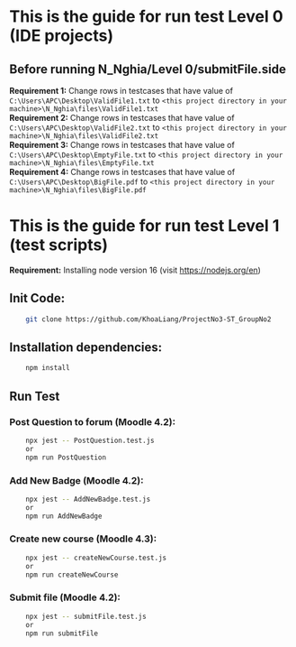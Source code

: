 # This is the guide for run test Level 0 (IDE projects)

## Before running N_Nghia/Level 0/submitFile.side
**Requirement 1:** Change rows in testcases that have value of `C:\Users\APC\Desktop\ValidFile1.txt` to `<this project directory in your machine>\N_Nghia\files\ValidFile1.txt`<br/>
**Requirement 2:** Change rows in testcases that have value of `C:\Users\APC\Desktop\ValidFile2.txt` to `<this project directory in your machine>\N_Nghia\files\ValidFile2.txt`<br/>
**Requirement 3:** Change rows in testcases that have value of `C:\Users\APC\Desktop\EmptyFile.txt` to `<this project directory in your machine>\N_Nghia\files\EmptyFile.txt`<br/>
**Requirement 4:** Change rows in testcases that have value of `C:\Users\APC\Desktop\BigFile.pdf` to `<this project directory in your machine>\N_Nghia\files\BigFile.pdf`


# This is the guide for run test Level 1 (test scripts)
**Requirement:**  Installing node version 16 (visit https://nodejs.org/en)

## Init Code:
```bash
    git clone https://github.com/KhoaLiang/ProjectNo3-ST_GroupNo2
```
## Installation dependencies:

```bash
    npm install
```

## Run Test
### Post Question to forum (Moodle 4.2):

```bash
    npx jest -- PostQuestion.test.js
    or
    npm run PostQuestion
```

### Add New Badge (Moodle 4.2):

```bash
    npx jest -- AddNewBadge.test.js 
    or 
    npm run AddNewBadge
```

### Create new course (Moodle 4.3):

```bash
    npx jest -- createNewCourse.test.js
    or
    npm run createNewCourse
```

### Submit file (Moodle 4.2):

```bash
    npx jest -- submitFile.test.js
    or
    npm run submitFile
```